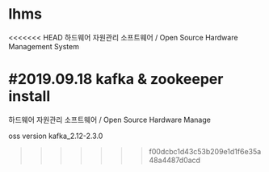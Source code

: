 # lhms
<<<<<<< HEAD
하드웨어 자원관리 소프트웨어 / Open Source Hardware Management System

#2019.09.18
kafka & zookeeper install
=======
하드웨어 자원관리 소프트웨어 / Open Source Hardware Manage

oss version
kafka_2.12-2.3.0
>>>>>>> f00dcbc1d43c53b209e1d1f6e35a48a4487d0acd

